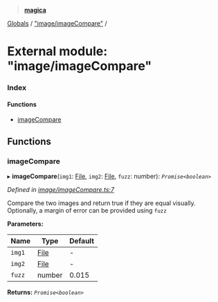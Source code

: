 > **[magica](../README.md)**

[Globals](../README.md) / ["image/imageCompare"](_image_imagecompare_.md) /

# External module: "image/imageCompare"

### Index

#### Functions

* [imageCompare](_image_imagecompare_.md#imagecompare)

## Functions

###  imageCompare

▸ **imageCompare**(`img1`: [File](../classes/_file_.file.md), `img2`: [File](../classes/_file_.file.md), `fuzz`: number): *`Promise<boolean>`*

*Defined in [image/imageCompare.ts:7](https://github.com/cancerberoSgx/magica/blob/825f829/src/image/imageCompare.ts#L7)*

Compare the two images and return true if they are equal visually. Optionally, a margin of error can be provided using `fuzz`

**Parameters:**

Name | Type | Default |
------ | ------ | ------ |
`img1` | [File](../classes/_file_.file.md) | - |
`img2` | [File](../classes/_file_.file.md) | - |
`fuzz` | number | 0.015 |

**Returns:** *`Promise<boolean>`*